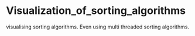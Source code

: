 # Visualization_of_sorting_algorithms
visualising sorting algorithms. Even using multi threaded sorting algorithms.
